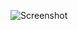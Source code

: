 ![Screenshot](https://raw.githubusercontent.com/Cryakl/Ultimate-RAT-Collection/refs/heads/main/AMRemoteClient/Screenshot.png)
